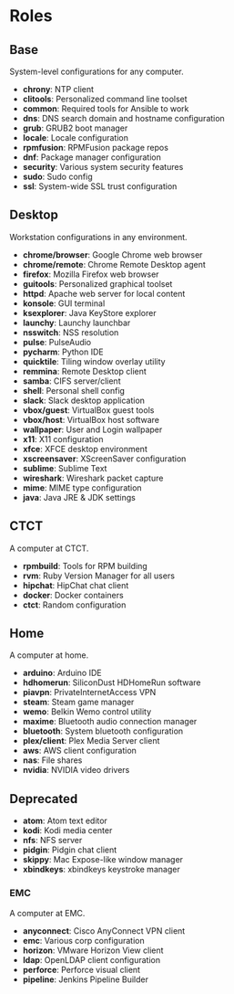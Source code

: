 Roles
=====

## Base
System-level configurations for any computer.
* **chrony**: NTP client
* **clitools**: Personalized command line toolset
* **common**: Required tools for Ansible to work
* **dns**: DNS search domain and hostname configuration
* **grub**: GRUB2 boot manager
* **locale**: Locale configuration
* **rpmfusion**: RPMFusion package repos
* **dnf**: Package manager configuration
* **security**: Various system security features
* **sudo**: Sudo config
* **ssl**: System-wide SSL trust configuration

## Desktop
Workstation configurations in any environment.
* **chrome/browser**: Google Chrome web browser
* **chrome/remote**: Chrome Remote Desktop agent
* **firefox**: Mozilla Firefox web browser
* **guitools**: Personalized graphical toolset
* **httpd**: Apache web server for local content
* **konsole**: GUI terminal
* **ksexplorer**: Java KeyStore explorer
* **launchy**: Launchy launchbar
* **nsswitch**: NSS resolution
* **pulse**: PulseAudio
* **pycharm**: Python IDE
* **quicktile**: Tiling window overlay utility
* **remmina**: Remote Desktop client
* **samba**: CIFS server/client
* **shell**: Personal shell config
* **slack**: Slack desktop application
* **vbox/guest**: VirtualBox guest tools
* **vbox/host**: VirtualBox host software
* **wallpaper**: User and Login wallpaper
* **x11**: X11 configuration
* **xfce**: XFCE desktop environment
* **xscreensaver**: XScreenSaver configuration
* **sublime**: Sublime Text
* **wireshark**: Wireshark packet capture
* **mime**: MIME type configuration
* **java**: Java JRE & JDK settings

## CTCT
A computer at CTCT.
* **rpmbuild**: Tools for RPM building
* **rvm**: Ruby Version Manager for all users
* **hipchat**: HipChat chat client
* **docker**: Docker containers
* **ctct**: Random configuration

## Home
A computer at home.
* **arduino**: Arduino IDE
* **hdhomerun**: SiliconDust HDHomeRun software
* **piavpn**: PrivateInternetAccess VPN
* **steam**: Steam game manager
* **wemo**: Belkin Wemo control utility
* **maxime**: Bluetooth audio connection manager
* **bluetooth**: System bluetooth configuration
* **plex/client**: Plex Media Server client
* **aws**: AWS client configuration
* **nas**: File shares
* **nvidia**: NVIDIA video drivers

## Deprecated
* **atom**: Atom text editor
* **kodi**: Kodi media center
* **nfs**: NFS server
* **pidgin**: Pidgin chat client
* **skippy**: Mac Expose-like window manager
* **xbindkeys**: xbindkeys keystroke manager

### EMC
A computer at EMC.
* **anyconnect**: Cisco AnyConnect VPN client
* **emc**: Various corp configuration
* **horizon**: VMware Horizon View client
* **ldap**: OpenLDAP client configuration
* **perforce**: Perforce visual client
* **pipeline**: Jenkins Pipeline Builder

